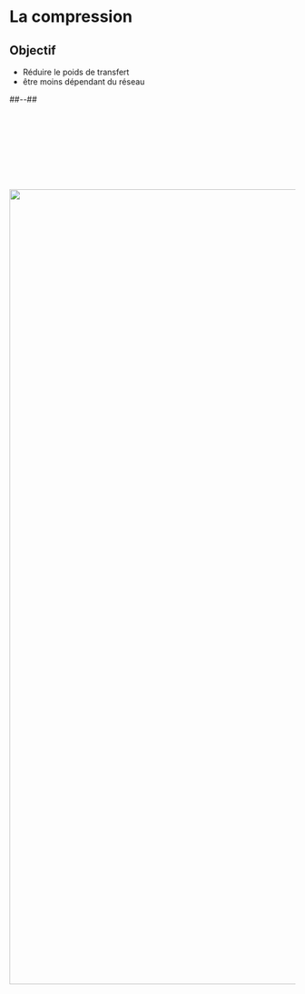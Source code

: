 <!-- .slide: class="two-column with-code columns-40-60" -->

# La compression

## Objectif

- Réduire le poids de transfert
- être moins dépendant du réseau

##--##

<img src="./assets/images/03-speed/compression-daltons.png" style="width: 1400px; height: auto; display: block; margin-top: 150px"  />
